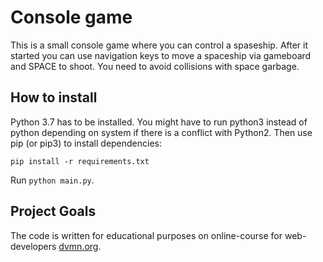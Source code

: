 # Console game

This is a small console game where you can control a spaseship.
After it started you can use navigation keys to move a spaceship via gameboard and SPACE to shoot.
You need to avoid collisions with space garbage.

## How to install

Python 3.7 has to be installed. You might have to run python3 instead of python depending on system if there is a conflict with Python2. Then use pip (or pip3) to install dependencies:

```commandline
pip install -r requirements.txt
```

Run `python main.py`.

## Project Goals

The code is written for educational purposes on online-course for web-developers [dvmn.org](https://dvmn.org/).
